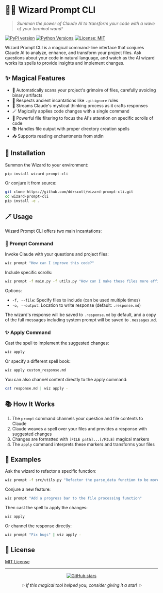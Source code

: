 # 🧙‍♂️ Wizard Prompt CLI

> *Summon the power of Claude AI to transform your code with a wave of your terminal wand!*

[![PyPI version](https://img.shields.io/pypi/v/wizard-prompt-cli.svg)](https://pypi.org/project/wizard-prompt-cli/)
[![Python Versions](https://img.shields.io/pypi/pyversions/wizard-prompt-cli.svg)](https://pypi.org/project/wizard-prompt-cli/)
[![License: MIT](https://img.shields.io/badge/License-MIT-yellow.svg)](https://opensource.org/licenses/MIT)

Wizard Prompt CLI is a magical command-line interface that conjures Claude AI to analyze, enhance, and transform your project files. Ask questions about your code in natural language, and watch as the AI wizard works its spells to provide insights and implement changes.

## ✨ Magical Features

- 🔮 Automatically scans your project's grimoire of files, carefully avoiding binary artifacts
- 📜 Respects ancient incantations like `.gitignore` rules
- 🌊 Streams Claude's mystical thinking process as it crafts responses
- 🪄 Magically applies code changes with a single command
- 🧪 Powerful file filtering to focus the AI's attention on specific scrolls of code
- 📚 Handles file output with proper directory creation spells
- 📥 Supports reading enchantments from stdin

## 🧙 Installation

Summon the Wizard to your environment:

```bash
pip install wizard-prompt-cli
```

Or conjure it from source:

```bash
git clone https://github.com/ddrscott/wizard-prompt-cli.git
cd wizard-prompt-cli
pip install -e .
```

## 🪄 Usage

Wizard Prompt CLI offers two main incantations:

### 📝 Prompt Command

Invoke Claude with your questions and project files:

```bash
wiz prompt "How can I improve this code?"
```

Include specific scrolls:

```bash
wiz prompt -f main.py -f utils.py "How can I make these files more efficient?"
```

Options:
- `-f, --file`: Specify files to include (can be used multiple times)
- `-o, --output`: Location to write response (default: `.response.md`)

The wizard's response will be saved to `.response.md` by default, and a copy of the full messages including system prompt will be saved to `.messages.md`.

### ✨ Apply Command

Cast the spell to implement the suggested changes:

```bash
wiz apply
```

Or specify a different spell book:

```bash
wiz apply custom_response.md
```

You can also channel content directly to the apply command:

```bash
cat response.md | wiz apply -
```

## 📚 How It Works

1. The `prompt` command channels your question and file contents to Claude
2. Claude weaves a spell over your files and provides a response with suggested changes
3. Changes are formatted with `[FILE path]...[/FILE]` magical markers
4. The `apply` command interprets these markers and transforms your files

## 🌟 Examples

Ask the wizard to refactor a specific function:

```bash
wiz prompt -f src/utils.py "Refactor the parse_data function to be more efficient"
```

Conjure a new feature:

```bash
wiz prompt "Add a progress bar to the file processing function"
```

Then cast the spell to apply the changes:

```bash
wiz apply
```

Or channel the response directly:

```bash
wiz prompt "Fix bugs" | wiz apply -
```

## 📜 License

[MIT License](LICENSE)

---

<p align="center">
  <a href="https://github.com/ddrscott/wizard-prompt-cli">
    <img src="https://img.shields.io/github/stars/ddrscott/wizard-prompt-cli.svg?style=social&label=Star&maxAge=2592000" alt="GitHub stars">
  </a>
</p>

<p align="center">
  <i>✨ If this magical tool helped you, consider giving it a star! ✨</i>
</p>
